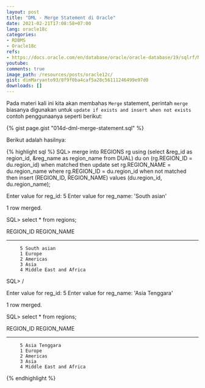 ```yaml
---
layout: post
title: "DML - Merge Statement di Oracle"
date: 2021-02-21T17:08:58+07:00
lang: oracle18c
categories:
- RDBMS
- Oracle18c
refs: 
- https://docs.oracle.com/en/database/oracle/oracle-database/19/sqlrf/MERGE.html#GUID-5692CCB7-24D9-4C0E-81A7-A22436DC968F
youtube: 
comments: true
image_path: /resources/posts/oracle12c/
gist: dimMaryanto93/8f9f0ba4caf5a28c56111246499e97d0
downloads: []
---
```


Pada materi kali ini kita akan membahas `Merge` statement, perintah `merge` biasanya digunakan untuk `update if exists and insert when not exists` contoh penggunaanya seperti berikut: 

{% gist page.gist "014d-dml-merge-statement.sql" %}

Berikut adalah hasilnya:

{% highlight sql %}
SQL> merge into REGIONS rg
using (select &reg_id              as region_id,
              &reg_name as region_name
       from DUAL) du
on (rg.REGION_ID = du.region_id)
when matched then
    update
    set rg.REGION_NAME = du.region_name
    where rg.REGION_ID = du.region_id
when not matched then
    insert (REGION_ID, REGION_NAME)
    values (du.region_id, du.region_name); 

Enter value for reg_id: 5
Enter value for reg_name: 'South asian'

1 row merged.

SQL> select * from regions;

 REGION_ID REGION_NAME
---------- -------------------------
         5 South asian
         1 Europe
         2 Americas
         3 Asia
         4 Middle East and Africa

SQL> /

Enter value for reg_id: 5
Enter value for reg_name: 'Asia Tenggara'

1 row merged.

SQL> select * from regions;

 REGION_ID REGION_NAME
---------- -------------------------
         5 Asia Tenggara
         1 Europe
         2 Americas
         3 Asia
         4 Middle East and Africa
{% endhighlight %}